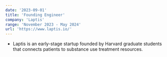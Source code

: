 ```yaml
---
date: '2023-09-01'
title: 'Founding Engineer'
company: 'Laptis'
range: 'November 2023 - May 2024'
url: 'https://www.laptis.io/'
---
```


- Laptis is an early-stage startup founded by Harvard graduate students that connects patients to substance use treatment resources.